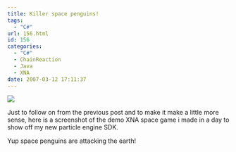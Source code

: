 ```yaml
---
title: Killer space penguins!
tags:
  - "C#"
url: 156.html
id: 156
categories:
  - "C#"
  - ChainReaction
  - Java
  - XNA
date: 2007-03-12 17:11:37
---
```


[![](https://www.mikecann.co.uk/Images/Others/spacepenguin.png)](https://www.mikecann.co.uk/Images/Others/spacepenguin.png)

Just to follow on from the previous post and to make it make a little more sense, here is a screenshot of the demo XNA space game i made in a day to show off my new particle engine SDK.

<!-- more -->

Yup space penguins are attacking the earth!
